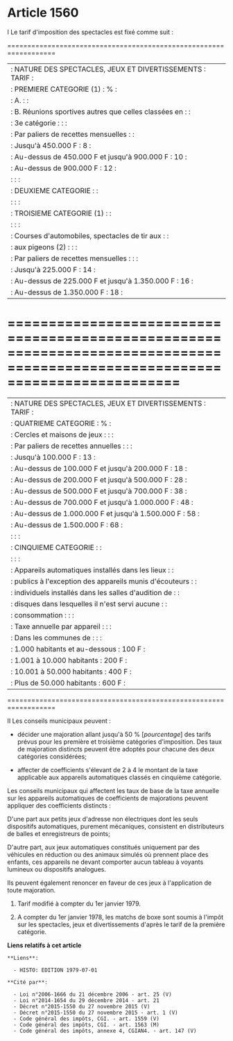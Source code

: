 # Article 1560

I  Le tarif d'imposition des spectacles est fixé comme suit :

==================================================================

<table>
  <tbody><tr>
    <td> : NATURE DES SPECTACLES, JEUX ET DIVERTISSEMENTS         : TARIF :</td>
  </tr>
  <tr>
    <td> :                 PREMIERE CATEGORIE (1)                 :   %   :</td>
  </tr>
  <tr>
    <td> : A.                                                     :       :</td>
  </tr>
  <tr>
    <td> : B. Réunions sportives autres que celles classées en    :       :</td>
  </tr>
  <tr>
    <td> : 3e catégorie :                                         :       :</td>
  </tr>
  <tr>
    <td> :    Par paliers de recettes mensuelles                  :       :</td>
  </tr>
  <tr>
    <td> : Jusqu'à 450.000 F                                      :   8   :</td>
  </tr>
  <tr>
    <td> : Au-dessus de 450.000 F et jusqu'à 900.000 F            :  10   :</td>
  </tr>
  <tr>
    <td> : Au-dessus de 900.000 F                                 :  12   :</td>
  </tr>
  <tr>
    <td> :                                                        :       :</td>
  </tr>
  <tr>
    <td> :                 DEUXIEME CATEGORIE                     :       :</td>
  </tr>
  <tr>
    <td> :                                                        :       :</td>
  </tr>
  <tr>
    <td> :                 TROISIEME CATEGORIE (1)                :       :</td>
  </tr>
  <tr>
    <td> :                                                        :       :</td>
  </tr>
  <tr>
    <td> : Courses d'automobiles, spectacles de tir aux           :       :</td>
  </tr>
  <tr>
    <td> : aux pigeons (2) :                                      :       :</td>
  </tr>
  <tr>
    <td> :    Par paliers de recettes mensuelles :                :       :</td>
  </tr>
  <tr>
    <td> : Jusqu'à 225.000 F                                      :  14   :</td>
  </tr>
  <tr>
    <td> : Au-dessus de 225.000 F et jusqu'à 1.350.000 F          :  16   :</td>
  </tr>
  <tr>
    <td> : Au-dessus de 1.350.000 F                               :  18   :</td>
  </tr>
</tbody></table>

=============================================================================================================================
=======

<table>
  <tbody><tr>
    <td> : NATURE DES SPECTACLES, JEUX ET DIVERTISSEMENTS         : TARIF :</td>
  </tr>
  <tr>
    <td> :                 QUATRIEME CATEGORIE                    :   %   :</td>
  </tr>
  <tr>
    <td> : Cercles et maisons de jeux :                           :       :</td>
  </tr>
  <tr>
    <td> :    Par paliers de recettes annuelles :                 :       :</td>
  </tr>
  <tr>
    <td> : Jusqu'à 100.000 F                                      :  13   :</td>
  </tr>
  <tr>
    <td> : Au-dessus de 100.000 F et jusqu'à 200.000 F            :  18   :</td>
  </tr>
  <tr>
    <td> : Au-dessus de 200.000 F et jusqu'à 500.000 F            :  28   :</td>
  </tr>
  <tr>
    <td> : Au-dessus de 500.000 F et jusqu'à 700.000 F            :  38   :</td>
  </tr>
  <tr>
    <td> : Au-dessus de 700.000 F et jusqu'à 1.000.000 F          :  48   :</td>
  </tr>
  <tr>
    <td> : Au-dessus de 1.000.000 F et jusqu'à 1.500.000 F        :  58   :</td>
  </tr>
  <tr>
    <td> : Au-dessus de 1.500.000 F                               :  68   :</td>
  </tr>
  <tr>
    <td> :                                                        :       :</td>
  </tr>
  <tr>
    <td> :                 CINQUIEME CATEGORIE                    :       :</td>
  </tr>
  <tr>
    <td> :                                                        :       :</td>
  </tr>
  <tr>
    <td> : Appareils automatiques installés dans les lieux        :       :</td>
  </tr>
  <tr>
    <td> : publics à l'exception des appareils munis d'écouteurs  :       :</td>
  </tr>
  <tr>
    <td> : individuels installés dans les salles d'audition de    :       :</td>
  </tr>
  <tr>
    <td> : disques dans lesquelles il n'est servi aucune          :       :</td>
  </tr>
  <tr>
    <td> : consommation :                                         :       :</td>
  </tr>
  <tr>
    <td> : Taxe annuelle par appareil :                           :       :</td>
  </tr>
  <tr>
    <td> :  Dans les communes de :                                :       :</td>
  </tr>
  <tr>
    <td> : 1.000 habitants et au-dessous                          : 100 F :</td>
  </tr>
  <tr>
    <td> : 1.001 à 10.000 habitants                               : 200 F :</td>
  </tr>
  <tr>
    <td> : 10.001 à 50.000 habitants                              : 400 F :</td>
  </tr>
  <tr>
    <td> : Plus de 50.000 habitants                               : 600 F :</td>
  </tr>
</tbody></table>

==================================================================

II  Les conseils municipaux peuvent :

- décider une majoration allant jusqu'à 50 % [*pourcentage*] des tarifs prévus pour les première et troisième catégories
d'imposition. Des taux de majoration distincts peuvent être adoptés pour chacune des deux catégories considérées;

- affecter de coefficients s'élevant de 2 à 4 le montant de la taxe applicable aux appareils automatiques classés en
cinquième catégorie.

Les conseils municipaux qui affectent les taux de base de la taxe annuelle sur les appareils automatiques de coefficients de
majorations peuvent appliquer des coefficients distincts :

D'une part aux petits jeux d'adresse non électriques dont les seuls dispositifs automatiques, purement mécaniques, consistent
en distributeurs de balles et enregistreurs de points;

D'autre part, aux jeux automatiques constitués uniquement par des véhicules en réduction ou des animaux simulés où prennent
place des enfants, ces appareils ne devant comporter aucun tableau à voyants lumineux ou dispositifs analogues.

Ils peuvent également renoncer en faveur de ces jeux à l'application de toute majoration.

1)  Tarif modifié à compter du 1er janvier 1979.

2)  A compter du 1er janvier 1978, les matchs de boxe sont soumis à l'impôt sur les spectacles, jeux et divertissements
d'après le tarif de la première catégorie.

**Liens relatifs à cet article**

	**Liens**:

	  - HISTO: EDITION 1979-07-01

	**Cité par**:

	  - Loi n°2006-1666 du 21 décembre 2006 - art. 25 (V)
	  - Loi n°2014-1654 du 29 décembre 2014 - art. 21
	  - Décret n°2015-1550 du 27 novembre 2015 (V)
	  - Décret n°2015-1550 du 27 novembre 2015 - art. 1 (V)
	  - Code général des impôts, CGI. - art. 1559 (V)
	  - Code général des impôts, CGI. - art. 1563 (M)
	  - Code général des impôts, annexe 4, CGIAN4. - art. 147 (V)
